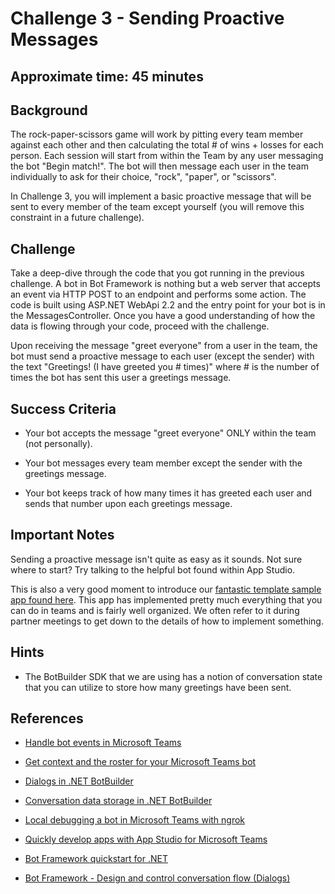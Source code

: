 # Challenge 3 - Sending Proactive Messages

## Approximate time: 45 minutes

## Background

The rock-paper-scissors game will work by pitting every team member against each other and then calculating the total # of wins + losses for each person. Each session will start from within the Team by any user messaging the bot "Begin match!". The bot will then message each user in the team individually to ask for their choice, "rock", "paper", or "scissors".

In Challenge 3, you will implement a basic proactive message that will be sent to every member of the team except yourself (you will remove this constraint in a future challenge).

## Challenge

Take a deep-dive through the code that you got running in the previous challenge. A bot in Bot Framework is nothing but a web server that accepts an event via HTTP POST to an endpoint and performs some action. The code is built using ASP.NET WebApi 2.2 and the entry point for your bot is in the MessagesController. Once you have a good understanding of how the data is flowing through your code, proceed with the challenge.

Upon receiving the message "greet everyone" from a user in the team, the bot must send a proactive message to each user (except the sender) with the text "Greetings! (I have greeted you # times)" where # is the number of times the bot has sent this user a greetings message.

## Success Criteria

- Your bot accepts the message "greet everyone" ONLY within the team (not personally).

- Your bot messages every team member except the sender with the greetings message.

- Your bot keeps track of how many times it has greeted each user and sends that number upon each greetings message.

## Important Notes

Sending a proactive message isn't quite as easy as it sounds. Not sure where to start? Try talking to the helpful bot found within App Studio.

This is also a very good moment to introduce our [fantastic template sample app found here](https://github.com/OfficeDev/microsoft-teams-sample-complete-csharp). This app has implemented pretty much everything that you can do in teams and is fairly well organized. We often refer to it during partner meetings to get down to the details of how to implement something.

## Hints

- The BotBuilder SDK that we are using has a notion of conversation state that you can utilize to store how many greetings have been sent.

## References

- [Handle bot events in Microsoft Teams](https://docs.microsoft.com/en-us/microsoftteams/platform/concepts/bots/bots-notifications#team-member-or-bot-addition)

- [Get context and the roster for your Microsoft Teams bot](https://docs.microsoft.com/en-us/microsoftteams/platform/concepts/bots/bots-context)

- [Dialogs in .NET BotBuilder](https://docs.microsoft.com/en-us/bot-framework/dotnet/bot-builder-dotnet-dialogs)

- [Conversation data storage in .NET BotBuilder](https://docs.microsoft.com/en-us/azure/bot-service/dotnet/bot-builder-dotnet-state?view=azure-bot-service-3.0)

- [Local debugging a bot in Microsoft Teams with ngrok](https://docs.microsoft.com/en-us/microsoftteams/platform/resources/general/debug#locally-hosted)

- [Quickly develop apps with App Studio for Microsoft Teams](https://docs.microsoft.com/en-us/microsoftteams/platform/get-started/get-started-app-studio)

- [Bot Framework quickstart for .NET](https://docs.microsoft.com/en-us/bot-framework/dotnet/bot-builder-dotnet-quickstart)

- [Bot Framework - Design and control conversation flow (Dialogs)](https://docs.microsoft.com/en-us/bot-framework/bot-service-design-conversation-flow)
